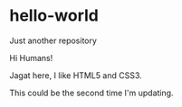 # hello-world
Just another repository


Hi Humans!

Jagat here, I like HTML5 and CSS3.

This could be the second time I'm updating.
